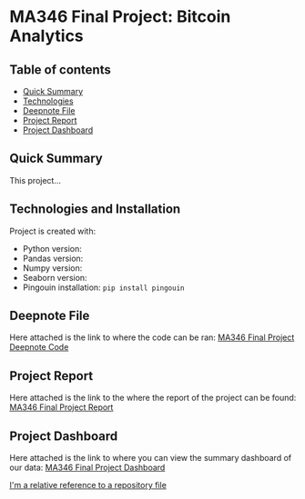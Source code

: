 # MA346 Final Project: Bitcoin Analytics

## Table of contents
* [Quick Summary](#quick-summary)
* [Technologies](#technologies-and-installation)
* [Deepnote File](#deepnote-file)
* [Project Report](#project-report)
* [Project Dashboard](#project-dashboard)

## Quick Summary
This project...
	
## Technologies and Installation
Project is created with:
* Python version: 
* Pandas version: 
* Numpy version: 
* Seaborn version:
* Pingouin installation: ```pip install pingouin```

## Deepnote File

Here attached is the link to where the code can be ran:
[MA346 Final Project Deepnote Code](https://www.google.com "Deepnote Coding File")

## Project Report

Here attached is the link to the where the report of the project can be found:
[MA346 Final Project Report](https://www.google.com "Project Report")

## Project Dashboard

Here attached is the link to where you can view the summary dashboard of our data:
[MA346 Final Project Dashboard](https://www.google.com "Project Dashboard")

[I'm a relative reference to a repository file](WALCL.csv)
